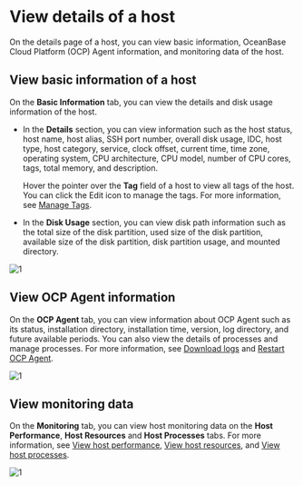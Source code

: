 # View details of a host

On the details page of a host, you can view basic information, OceanBase Cloud Platform (OCP) Agent information, and monitoring data of the host.

## View basic information of a host

On the **Basic Information** tab, you can view the details and disk usage information of the host.

* In the **Details** section, you can view information such as the host status, host name, host alias, SSH port number, overall disk usage, IDC, host type, host category, service, clock offset, current time, time zone, operating system, CPU architecture, CPU model, number of CPU cores, tags, total memory, and description.

    Hover the pointer over the **Tag** field of a host to view all tags of the host. You can click the Edit icon to manage the tags. For more information, see [Manage Tags](../1600.system-management-features/300.manage-tags/100.tags-overview.md).

* In the **Disk Usage** section, you can view disk path information such as the total size of the disk partition, used size of the disk partition, available size of the disk partition, disk partition usage, and mounted directory.

![1](https://obbusiness-private.oss-cn-shanghai.aliyuncs.com/doc/img/ocp/422/%E4%B8%BB%E6%9C%BA%E5%9F%BA%E6%9C%AC%E4%BF%A1%E6%81%AF1.png)

## View OCP Agent information

On the **OCP Agent** tab, you can view information about OCP Agent such as its status, installation directory, installation time, version, log directory, and future available periods. You can also view the details of processes and manage processes. For more information, see [Download logs](../1300.log-service/200.download-log.md) and [Restart OCP Agent](400.restart-the-ocp-agent.md).

![1](https://obbusiness-private.oss-cn-shanghai.aliyuncs.com/doc/img/ocp/422/ocpagent%E4%BF%A1%E6%81%AF1.png)

## View monitoring data

On the **Monitoring** tab, you can view host monitoring data on the **Host Performance**, **Host Resources** and **Host Processes** tabs. For more information, see [View host performance](../880.manage-performance-monitoring/100.performance-monitoring-overview/300.view-host-performance.md), [View host resources](../880.manage-performance-monitoring/100.performance-monitoring-overview/700.view-host-resources.md), and [View host processes](../880.manage-performance-monitoring/100.performance-monitoring-overview/750.view-host-process.md).

![1](https://obbusiness-private.oss-cn-shanghai.aliyuncs.com/doc/img/ocp/422/%E4%B8%BB%E6%9C%BA%E7%9B%91%E6%8E%A71.png)
